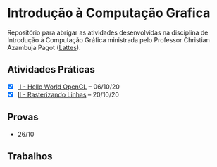 # Introdução à Computação Grafica

Repositório para abrigar as atividades desenvolvidas na disciplina de Introdução à Computação Gráfica ministrada pelo Professor Christian Azambuja Pagot ([Lattes](http://lattes.cnpq.br/4353928200012173)).

## Atividades Práticas

 - [x] [ I - Hello World OpenGL](https://github.com/matheusdantascc/ICG/tree/master/act01_hello_world_opengl) – 06/10/20
- [x] [II - Rasterizando Linhas](https://github.com/matheusdantascc/ICG/tree/master/act02_rasterizing_lines) – 20/10/20

## Provas

- 26/10

## Trabalhos
